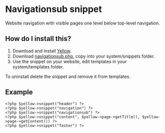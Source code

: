 Navigationsub snippet
=====================

Website navigation with visible pages one level below top-level navigation.

How do I install this?
----------------------
1. Download and install [Yellow](https://github.com/markseu/yellowcms/).  
2. Download [navigationsub.php](navigationsub.php?raw=true), copy into your system/snippets folder.  
3. Use the snippet on your website, edit templates in your system/templates folder.

To uninstall delete the snippet and remove it from templates.

Example
-------

    <?php $yellow->snippet("header") ?>
    <?php $yellow->snippet("navigation") ?>
    <?php $yellow->snippet("navigationsub") ?>
    <?php $yellow->snippet("content", $yellow->page->getTitle(), $yellow->page->getContent()) ?>
    <?php $yellow->snippet("footer") ?>